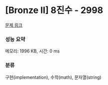 # [Bronze II] 8진수 - 2998 

[문제 링크](https://www.acmicpc.net/problem/2998) 

### 성능 요약

메모리: 1996 KB, 시간: 0 ms

### 분류

구현(implementation), 수학(math), 문자열(string)

